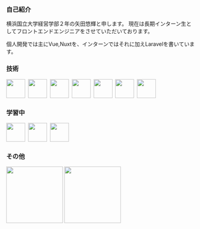 <h3 align="left">自己紹介</h3>
<p align="left">横浜国立大学経営学部２年の矢田悠輝と申します。
現在は長期インターン生としてフロントエンドエンジニアをさせていただいております。</p>
<p>個人開発では主にVue,Nuxtを、インターンではそれに加えLaravelを書いています。</p>

<h3 align="left">技術</h3>
<p align="left"> 
  <img width="50px" src="https://cdn.jsdelivr.net/gh/devicons/devicon/icons/html5/html5-plain.svg" />&nbsp;
  <img width="50px" src="https://cdn.jsdelivr.net/gh/devicons/devicon/icons/css3/css3-plain.svg" />&nbsp;
  <img width="50px" src="https://cdn.jsdelivr.net/gh/devicons/devicon/icons/javascript/javascript-plain.svg" />&nbsp;
  <img width="50px" src="https://cdn.jsdelivr.net/gh/devicons/devicon/icons/vuejs/vuejs-original.svg" />&nbsp;
  <img width="50px" src="https://cdn.jsdelivr.net/gh/devicons/devicon/icons/nuxtjs/nuxtjs-original.svg" />&nbsp;
  <img width="50px" src="https://cdn.jsdelivr.net/gh/devicons/devicon/icons/php/php-plain.svg" />&nbsp;
  <img width="50px" src="https://cdn.jsdelivr.net/gh/devicons/devicon/icons/laravel/laravel-plain.svg" />
</p>
<h3 align="left">学習中</h3>
<p align="left">
  <img width="50px" src="https://cdn.jsdelivr.net/gh/devicons/devicon/icons/typescript/typescript-plain.svg" />&nbsp;
  <img width="50px" src="https://cdn.jsdelivr.net/gh/devicons/devicon/icons/react/react-original.svg" />&nbsp;
  <img width="50px" src="https://cdn.jsdelivr.net/gh/devicons/devicon/icons/nextjs/nextjs-original.svg" />
</p>

<h3 align="left">その他</h3>
<p align="left">
  <img height="150px" src="https://github-readme-stats-modify-duration-arfes0e2b3c.vercel.app
/api/top-langs/?username=arfes0e2b3c&layout=compact&theme=onedark">
  <img height="150px" src="https://github-readme-stats-modify-duration-arfes0e2b3c.vercel.app
/api?username=arfes0e2b3c&theme=onedark"
</p>
